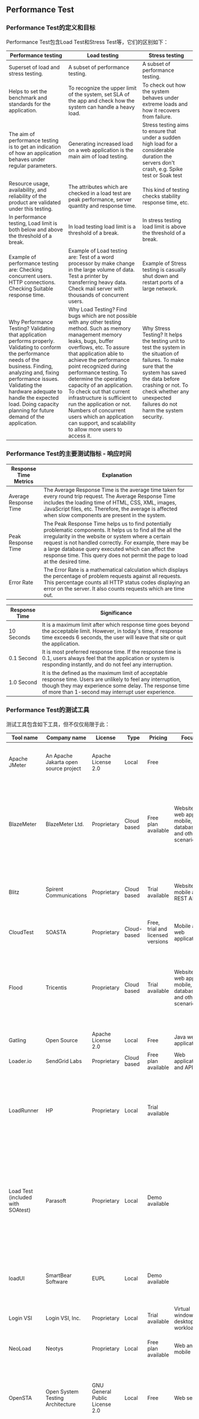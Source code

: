 ## Performance Test

### Performance Test的定义和目标

Performance Test包含Load Test和Stress Test等，它们的区别如下：

| Performance testing                                                                                                                                                                                                                                                                                                      | Load testing                                                                                                                                                                                                                                                                                                                                                                                                                                                                                                                     | Stress testing                                                                                                                                                                                                                                      |
|--------------------------------------------------------------------------------------------------------------------------------------------------------------------------------------------------------------------------------------------------------------------------------------------------------------------------|----------------------------------------------------------------------------------------------------------------------------------------------------------------------------------------------------------------------------------------------------------------------------------------------------------------------------------------------------------------------------------------------------------------------------------------------------------------------------------------------------------------------------------|-----------------------------------------------------------------------------------------------------------------------------------------------------------------------------------------------------------------------------------------------------|
| Superset of load and stress testing.                                                                                                                                                                                                                                                                                     | A subset of performance testing.                                                                                                                                                                                                                                                                                                                                                                                                                                                                                                 | A subset of performance testing.                                                                                                                                                                                                                    |
| Helps to set the benchmark and standards for the application.                                                                                                                                                                                                                                                            | To recognize the upper limit of the system, set SLA of the app and check how the system can handle a heavy load.                                                                                                                                                                                                                                                                                                                                                                                                                 | To check out how the system behaves under extreme loads and how it recovers from failure.                                                                                                                                                           |
| The aim of performance testing is to get an indication of how an application behaves under regular parameters.                                                                                                                                                                                                           | Generating increased load on a web application is the main aim of load testing.                                                                                                                                                                                                                                                                                                                                                                                                                                                  | Stress testing aims to ensure that under a sudden high load for a considerable duration the servers don't crash, e.g. Spike test or Soak test                                                                                                       |
| Resource usage, availability, and reliability of the product are validated under this testing.                                                                                                                                                                                                                           | The attributes which are checked in a load test are peak performance, server quantity and response time.                                                                                                                                                                                                                                                                                                                                                                                                                         | This kind of testing checks stability response time, etc.                                                                                                                                                                                           |
| In performance testing, Load limit is both below and above the threshold of a break.                                                                                                                                                                                                                                     | In load testing load limit is a threshold of a break.                                                                                                                                                                                                                                                                                                                                                                                                                                                                            | In stress testing load limit is above the threshold of a break.                                                                                                                                                                                     |
| Example of performance testing are:   Checking concurrent users.  HTTP connections.  Checking Suitable response time.                                                                                                                                                                                                    | Example of Load testing are:  Test of a word processor by make change in the large volume of data.  Test a printer by transferring heavy data.  Check mail server with thousands of concurrent users.                                                                                                                                                                                                                                                                                                                            | Example of Stress testing is casually shut down and restart ports of a large network.                                                                                                                                                               |
| Why Performance Testing?  Validating that application performs properly.  Validating to conform the performance needs of the business.  Finding, analyzing and, fixing performance issues.  Validating the hardware adequate to handle the expected load.  Doing capacity planning for future demand of the application. | Why Load Testing?  Find bugs which are not possible with any other testing method. Such as memory management memory leaks, bugs, buffer overflows, etc.  To assure that application able to achieve the performance point recognized during performance testing.  To determine the operating capacity of an application.  To check out that current infrastructure is sufficient to run the application or not.  Numbers of concurrent users which an application can support, and scalability to allow more users to access it. | Why Stress Testing?  It helps the testing unit to test the system in the situation of failures.  To make sure that the system has saved the data before crashing or not.  To check whether any unexpected failures do not harm the system security. |

### Performance Test的主要测试指标 - 响应时间

| Response Time Metrics | Explanation                                                                                                                                                                                                                                                                                                                                                            |
|-----------------------|------------------------------------------------------------------------------------------------------------------------------------------------------------------------------------------------------------------------------------------------------------------------------------------------------------------------------------------------------------------------|
| Average Response Time | The Average Response Time is the average time taken for every round trip request. The Average Response Time includes the loading time of HTML, CSS, XML, images, JavaScript files, etc. Therefore, the average is affected when slow components are present in the system.                                                                                             |
| Peak Response Time    | The Peak Response Time helps us to find potentially problematic components. It helps us to find all the all the irregularity in the website or system where a certain request is not handled correctly. For example, there may be a large database query executed which can affect the response time. This query does not permit the page to load at the desired time. |
| Error Rate            | The Error Rate is a mathematical calculation which displays the percentage of problem requests against all requests. This percentage counts all HTTP status codes displaying an error on the server. It also counts requests which are time out.                                                                                                                       |

| Response Time | Significance                                                                                                                                                                                                                   |
|---------------|--------------------------------------------------------------------------------------------------------------------------------------------------------------------------------------------------------------------------------|
| 10 Seconds    | It is a maximum limit after which response time goes beyond the acceptable limit. However, in today's time, if response time exceeds 6 seconds, the user will leave that site or quit the application.                         |
| 0.1 Second    | It is most preferred response time. If the response time is 0.1, users always feel that the application or system is responding instantly, and do not feel any interruption.                                                   |
| 1.0 Second    | It is the defined as the maximum limit of acceptable response time. Users are unlikely to feel any interruption, though they may experience some delay. The response time of more than 1-second may interrupt user experience. |

### Performance Test的测试工具

测试工具包含如下工具，但不仅仅局限于此：

| Tool name                         | Company name                          | License                        | Type        | Pricing                           | Focus                                                  | Notes                                                                                                                                                                                                     |
|-----------------------------------|---------------------------------------|--------------------------------|-------------|-----------------------------------|--------------------------------------------------------|-----------------------------------------------------------------------------------------------------------------------------------------------------------------------------------------------------------|
| Apache JMeter                     | An Apache Jakarta open source project | Apache License 2.0             | Local       | Free                              |                                                        | Java desktop application for load testing and performance measurement.                                                                                                                                    |
| BlazeMeter                        | BlazeMeter Ltd.                       | Proprietary                    | Cloud based | Free plan available               | Website, web app, mobile, database and other scenarios | Scalable load up to 200,000 concurrent simulated browser users from across eight geographical locations. Can also be used for integration and functional testing.                                         |
| Blitz                             | Spirent Communications                | Proprietary                    | Cloud based | Trial available                   | Websites, mobile and REST APIs                         | It allows to simulate up to 50,000 simultaneous virtual users from different worldwide locations.                                                                                                         |
| CloudTest                         | SOASTA                                | Proprietary                    | Cloud-based | Free, trial and licensed versions | Mobile and web applications                            |                                                                                                                                                                                                           |
| Flood                             | Tricentis                             | Proprietary                    | Cloud based | Trial available                   | Website, web app, mobile, database and other scenarios | Scalable load up to millions of concurrent users from across 14 geographical locations. Pricing is based on infrastructure used, not tests or virtual users. [5] [6]                                      |
| Gatling                           | Open Source                           | Apache License 2.0             | Local       | Free                              | Java web applications                                  | Portable HTML reports.                                                                                                                                                                                    |
| Loader.io                         | SendGrid Labs                         | Proprietary                    | Cloud based | Free plan available               | Web applications and API                               |                                                                                                                                                                                                           |
| LoadRunner                        | HP                                    | Proprietary                    | Local       | Trial available                   |                                                        | Primarily used for executing large numbers of tests (or a large number of virtual users) concurrently. Can be used for unit and integration testing as well.                                              |
| Load Test (included with SOAtest) | Parasoft                              | Proprietary                    | Local       | Demo available                    |                                                        | Performance testing tool that verifies functionality and performance under load. Supports SOAtest tests, JUnits, lightweight socket-based components. Detects concurrency issues.                         |
| loadUI                            | SmartBear Software                    | EUPL                           | Local       | Demo available                    |                                                        | Cross-platform load testing tool, targeted mainly at web services. Integrates with soapUI.                                                                                                                |
| Login VSI                         | Login VSI, Inc.                       | Proprietary                    | Local       | Trial available                   | Virtual windows desktops workloads                     |                                                                                                                                                                                                           |
| NeoLoad                           | Neotys                                | Proprietary                    | Local       | Free plan available               | Web and mobile                                         | Load can be generated from local agents or from the cloud.                                                                                                                                                |
| OpenSTA                           | Open System Testing Architecture      | GNU General Public License 2.0 | Local       | Free                              | Web server                                             | Utilizes a distributed software architecture based on CORBA. OpenSTA binaries available for Windows.                                                                                                      |
| Rational Performance Tester       | IBM                                   | Proprietary                    | Local       | Trial available                   |                                                        | Eclipse based large scale performance testing tool primarily used for executing large volume performance tests to measure system response time for server based applications.                             |
| Siege                             | Open source                           | Open source GPLv3 or later     | Local       | Free                              | Web servers                                            | Supports basic authentication, cookies, HTTP, HTTPS and FTP protocols.                                                                                                                                    |
| Silk Performer                    | Borland                               | Proprietary                    | Local       | Trial available                   |                                                        | Application performance tool with cloud and local virtual agents. Supports most protocols and applications. Licensed.                                                                                     |
| Test Studio                       | Telerik                               | Proprietary                    | Local       | Trial available                   |                                                        | Assess how website would perform if visited by a large number of users at the same time.                                                                                                                  |
| Visual Studio Enterprise edition  | Microsoft                             | Proprietary                    | Local       | Trial available                   |                                                        | Visual Studio Enterprise edition includes a load test tool which enables a developer to execute a variety of tests (web, unit etc...) with a combination of configurations to simulate real user load.[7] |
| WebLOAD                           | RadView                               | Proprietary                    | Local       | Free plan available               | Web and Mobile applications and API                    | Load testing tool for web and mobile applications including Web Dashboard for performance test analysis. Used for large-scale loads which can be generated also from the cloud. Licensed.                 |

### 几个例子

Load Test：如下，测试持续累加的用户并发量对Response Time的影响。
![load-test](./pix/load-test.png)

Spike Test 和 Soak Test：如下，测试高峰期或长时间持续高并发的场景，及过后的恢复。
![spike-test](./pix/spike-test.png)

### Demo代码
Demo的代码，参见：https://github.com/tintinrevient/performance-test

### Reference

* https://en.wikipedia.org/wiki/Software_performance_testing
* https://en.wikipedia.org/wiki/Load_testing